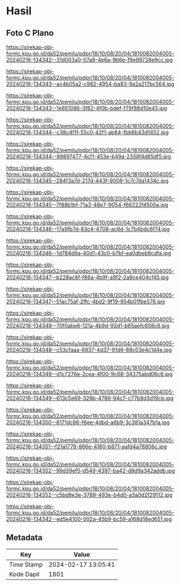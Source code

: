 # Hasil

## Foto C Plano

https://sirekap-obj-formc.kpu.go.id/da52/pemilu/pdpr/18/10/08/20/04/1810082004005-20240216-134342--31d003a0-07a9-4e6a-9b6e-f9e99728e9cc.jpg

https://sirekap-obj-formc.kpu.go.id/da52/pemilu/pdpr/18/10/08/20/04/1810082004005-20240216-134343--ac4b05a2-c982-4954-ba83-9a2a217bc564.jpg

https://sirekap-obj-formc.kpu.go.id/da52/pemilu/pdpr/18/10/08/20/04/1810082004005-20240216-134343--1e651086-3f82-4f0b-bdef-f79f88d10e45.jpg

https://sirekap-obj-formc.kpu.go.id/da52/pemilu/pdpr/18/10/08/20/04/1810082004005-20240216-134344--c38c4f1f-55c0-42f1-ab84-fbb6b43d1452.jpg

https://sirekap-obj-formc.kpu.go.id/da52/pemilu/pdpr/18/10/08/20/04/1810082004005-20240216-134344--89897477-4cf1-453e-b49a-2338f4d85df5.jpg

https://sirekap-obj-formc.kpu.go.id/da52/pemilu/pdpr/18/10/08/20/04/1810082004005-20240216-134345--284f3a7d-217d-443f-9008-1c7c7da1434c.jpg

https://sirekap-obj-formc.kpu.go.id/da52/pemilu/pdpr/18/10/08/20/04/1810082004005-20240216-134345--7f88b1bf-71a3-48e7-9054-f66222f4500a.jpg

https://sirekap-obj-formc.kpu.go.id/da52/pemilu/pdpr/18/10/08/20/04/1810082004005-20240216-134346--17a9fb7d-83c4-4708-ac6d-1c7b4bdc6f74.jpg

https://sirekap-obj-formc.kpu.go.id/da52/pemilu/pdpr/18/10/08/20/04/1810082004005-20240216-134346--1d784d9a-40d1-43c0-b7bf-ea0dbeb9cdfa.jpg

https://sirekap-obj-formc.kpu.go.id/da52/pemilu/pdpr/18/10/08/20/04/1810082004005-20240216-134347--b228ac6f-f86a-4b9f-a9f2-2a9ce404cf45.jpg

https://sirekap-obj-formc.kpu.go.id/da52/pemilu/pdpr/18/10/08/20/04/1810082004005-20240216-134347--51ac75af-2ffc-4bd2-9f19-954b01fbe576.jpg

https://sirekap-obj-formc.kpu.go.id/da52/pemilu/pdpr/18/10/08/20/04/1810082004005-20240216-134348--70f0abe8-121a-4b9d-92d1-b65aefc658c6.jpg

https://sirekap-obj-formc.kpu.go.id/da52/pemilu/pdpr/18/10/08/20/04/1810082004005-20240216-134348--c53cfaaa-6937-4d37-91d6-88c03e4c1d4e.jpg

https://sirekap-obj-formc.kpu.go.id/da52/pemilu/pdpr/18/10/08/20/04/1810082004005-20240216-134349--d1c7276e-2cea-4f00-9c68-34375abd06c6.jpg

https://sirekap-obj-formc.kpu.go.id/da52/pemilu/pdpr/18/10/08/20/04/1810082004005-20240216-134349--613c5e69-328b-4786-94c7-c77b8d3d19cb.jpg

https://sirekap-obj-formc.kpu.go.id/da52/pemilu/pdpr/18/10/08/20/04/1810082004005-20240216-134350--8171dc86-f6ee-4dbd-a6b9-3c381a347b1a.jpg

https://sirekap-obj-formc.kpu.go.id/da52/pemilu/pdpr/18/10/08/20/04/1810082004005-20240216-134351--f21a1778-866e-4160-b871-aafd4a78806c.jpg

https://sirekap-obj-formc.kpu.go.id/da52/pemilu/pdpr/18/10/08/20/04/1810082004005-20240216-134352--99d39ef5-d549-4397-ba42-d8d9a342addb.jpg

https://sirekap-obj-formc.kpu.go.id/da52/pemilu/pdpr/18/10/08/20/04/1810082004005-20240216-134352--c5bd8e3e-3789-493e-b4d0-a3a0d2f29112.jpg

https://sirekap-obj-formc.kpu.go.id/da52/pemilu/pdpr/18/10/08/20/04/1810082004005-20240216-134342--ed5e4100-002a-45b9-bc59-a168d18ed651.jpg


## Metadata

| Key        | Value               |
| ---------- | ------------------- |
| Time Stamp | 2024-02-17 13:05:41 |
| Kode Dapil | 1801                |



